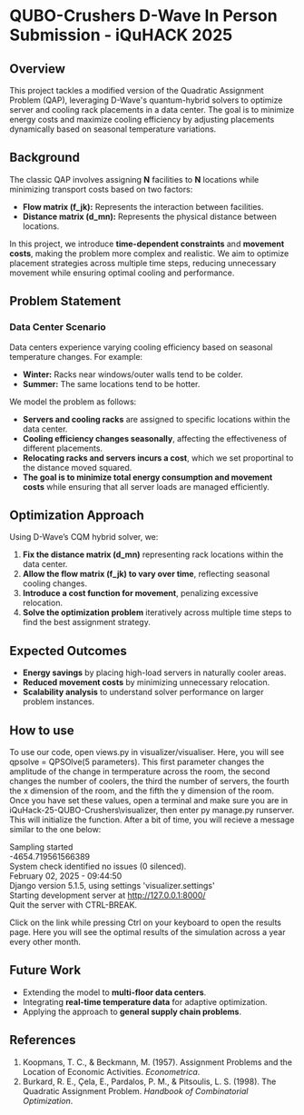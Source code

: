 # QUBO-Crushers D-Wave In Person Submission - iQuHACK 2025

## Overview

This project tackles a modified version of the Quadratic Assignment Problem (QAP), leveraging D-Wave's quantum-hybrid solvers to optimize server and cooling rack placements in a data center. The goal is to minimize energy costs and maximize cooling efficiency by adjusting placements dynamically based on seasonal temperature variations.

## Background

The classic QAP involves assigning **N** facilities to **N** locations while minimizing transport costs based on two factors:

- **Flow matrix (f_jk):** Represents the interaction between facilities.
- **Distance matrix (d_mn):** Represents the physical distance between locations.

In this project, we introduce **time-dependent constraints** and **movement costs**, making the problem more complex and realistic. We aim to optimize placement strategies across multiple time steps, reducing unnecessary movement while ensuring optimal cooling and performance.

## Problem Statement

### Data Center Scenario

Data centers experience varying cooling efficiency based on seasonal temperature changes. For example:

- **Winter:** Racks near windows/outer walls tend to be colder.
- **Summer:** The same locations tend to be hotter.

We model the problem as follows:

- **Servers and cooling racks** are assigned to specific locations within the data center.
- **Cooling efficiency changes seasonally**, affecting the effectiveness of different placements.
- **Relocating racks and servers incurs a cost**, which we set proportinal to the distance moved squared.
- **The goal is to minimize total energy consumption and movement costs** while ensuring that all server loads are managed efficiently.

## Optimization Approach

Using D-Wave’s CQM hybrid solver, we:

1. **Fix the distance matrix (d_mn)** representing rack locations within the data center.
2. **Allow the flow matrix (f_jk) to vary over time**, reflecting seasonal cooling changes.
3. **Introduce a cost function for movement**, penalizing excessive relocation.
4. **Solve the optimization problem** iteratively across multiple time steps to find the best assignment strategy.

## Expected Outcomes

- **Energy savings** by placing high-load servers in naturally cooler areas.
- **Reduced movement costs** by minimizing unnecessary relocation.
- **Scalability analysis** to understand solver performance on larger problem instances.

## How to use
To use our code, open views.py in visualizer/visualiser. Here, you will see qpsolve = QPSOlve(5 parameters). This first parameter changes the amplitude of the change in termperature across the room, the second changes the number of coolers, the third the number of servers, the fourth the x dimension of the room, and the fifth the y dimension of the room. Once you have set these values, open a terminal and make sure you are in iQuHack-25-QUBO-Crushers\visualizer, then enter py manage.py runserver. This will initialize the function. After a bit of time, you will recieve a message similar to the one below:

Sampling started<br/>
-4654.719561566389<br/>
System check identified no issues (0 silenced).<br/>
February 02, 2025 - 09:44:50<br/>
Django version 5.1.5, using settings 'visualizer.settings'<br/>
Starting development server at http://127.0.0.1:8000/<br/>
Quit the server with CTRL-BREAK.<br/>

Click on the link while pressing Ctrl on your keyboard to open the results page. Here you will see the optimal results of the simulation across a year every other month.

## Future Work

- Extending the model to **multi-floor data centers**.
- Integrating **real-time temperature data** for adaptive optimization.
- Applying the approach to **general supply chain problems**.

## References

1. Koopmans, T. C., & Beckmann, M. (1957). Assignment Problems and the Location of Economic Activities. _Econometrica_.
2. Burkard, R. E., Çela, E., Pardalos, P. M., & Pitsoulis, L. S. (1998). The Quadratic Assignment Problem. _Handbook of Combinatorial Optimization_.

